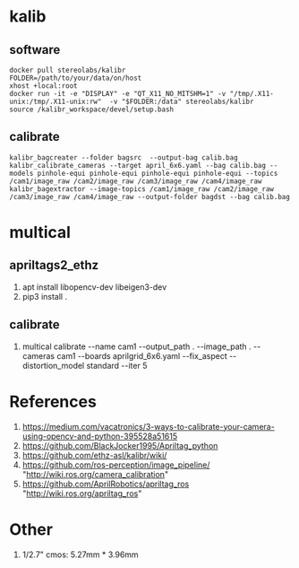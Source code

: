 # kalib

## software

    docker pull stereolabs/kalibr
    FOLDER=/path/to/your/data/on/host
    xhost +local:root
    docker run -it -e "DISPLAY" -e "QT_X11_NO_MITSHM=1" -v "/tmp/.X11-unix:/tmp/.X11-unix:rw"  -v "$FOLDER:/data" stereolabs/kalibr
    source /kalibr_workspace/devel/setup.bash

## calibrate

    kalibr_bagcreater --folder bagsrc  --output-bag calib.bag
    kalibr_calibrate_cameras --target april_6x6.yaml --bag calib.bag --models pinhole-equi pinhole-equi pinhole-equi pinhole-equi --topics /cam1/image_raw /cam2/image_raw /cam3/image_raw /cam4/image_raw
    kalibr_bagextractor --image-topics /cam1/image_raw /cam2/image_raw /cam3/image_raw /cam4/image_raw --output-folder bagdst --bag calib.bag


# multical

## apriltags2_ethz

1. apt install libopencv-dev libeigen3-dev 
2. pip3 install .

## calibrate

1. multical calibrate --name cam1 --output_path . --image_path . --cameras cam1   --boards aprilgrid_6x6.yaml --fix_aspect --distortion_model standard --iter 5

# References

1. https://medium.com/vacatronics/3-ways-to-calibrate-your-camera-using-opencv-and-python-395528a51615
2. https://github.com/BlackJocker1995/Apriltag_python
3. https://github.com/ethz-asl/kalibr/wiki/
4. https://github.com/ros-perception/image_pipeline/  "http://wiki.ros.org/camera_calibration"
5. https://github.com/AprilRobotics/apriltag_ros "http://wiki.ros.org/apriltag_ros"

# Other

1. 1/2.7" cmos: 5.27mm * 3.96mm
